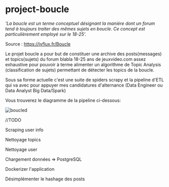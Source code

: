 # project-boucle

_'La boucle est un terme conceptuel désignant la manière dont un forum tend à toujours traiter des mêmes sujets en boucle. Ce concept est particulièrement employé sur le 18-25'._

Source : https://jvflux.fr/Boucle

Le projet boucle a pour but de constituer une archive des posts(messages) et topics(sujets) du forum blabla 18-25 ans de jeuxvideo.com assez exhaustive pour pouvoir à terme alimenter un algorithme de Topic Analysis (classification de sujets) permettant de détecter les topics de la boucle.

Sous sa forme actuelle c'est une suite de spiders scrapy et la pipeline d'ETL qui va avec pour appuyer mes candidatures d'alternance (Data Engineer ou Data Analyst Big Data/Spark)

Vous trouverez le diagramme de la pipeline ci-dessous:


![boucled](https://user-images.githubusercontent.com/19901661/156818063-241ba9c3-ce63-4d53-af9c-0fa9673c1c0f.png)

//TODO

Scraping user info

Nettoyage topics

Nettoyage user

Chargement données => PostgreSQL

Dockerizer l'application

Désimplémenter le hashage des posts
